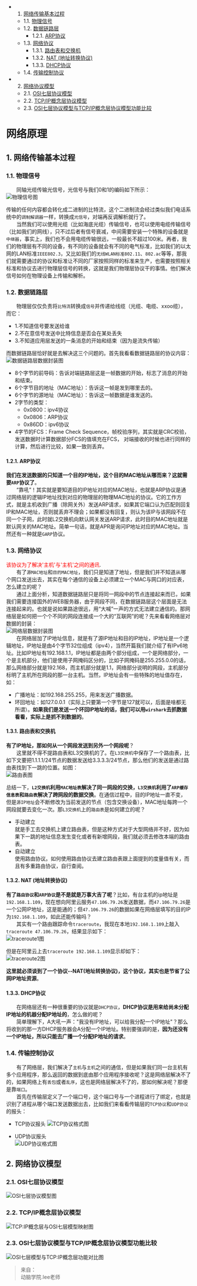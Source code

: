 <!-- vscode-markdown-toc -->
* 1. [网络传输基本过程](#)
	* 1.1. [物理信号](#-1)
	* 1.2. [数据链路层](#-1)
		* 1.2.1. [ARP协议](#ARP)
	* 1.3. [网络协议](#-1)
		* 1.3.1. [路由表和交换机](#-1)
		* 1.3.2. [NAT (地址转换协议)](#NAT)
		* 1.3.3. [DHCP协议](#DHCP)
	* 1.4. [传输控制协议](#-1)
* 2. [网络协议模型](#-1)
	* 2.1. [OSI七层协议模型](#OSI)
	* 2.2. [TCP/IP概念层协议模型](#TCPIP)
	* 2.3. [OSI七层协议模型与TCP/IP概念层协议模型功能比较](#OSITCPIP)

<!-- vscode-markdown-toc-config
	numbering=true
	autoSave=true
	/vscode-markdown-toc-config -->
<!-- /vscode-markdown-toc -->
# 网络原理

##  1. <a name=''></a>网络传输基本过程
###  1.1. <a name='-1'></a>物理信号  
  同轴光缆传输光信号，光信号与我们0和1的编码如下所示：  
![物理信号图](images/物理信号.png)  

传输的任何内容都会转化成二进制的比特流，这个二进制流会经过类似我们电话系统中的`调制解调器`一样，转换成`光信号`，对端再反调解析就行了。  
  当然我们可以使用光缆（比如海底光缆）传输信号，也可以使用电缆传输信号（比如我们的网线），只不过后者有信号衰减，中间需要安装一个特殊的设备就是`中继器`，事实上，我们也不会用电缆传输很远，一般最长不超过100米。再者，我们的物理层有不同的设备，有不同的设备就会有不同的电气标准，比如我们的以太网的LAN标准`IEEE802.3`，又比如我们的`无线WLAN标准802.11`、`802.ac`等等，那我们就需要通过的协议和标准让不同的厂家按照同样的标准来生产，也需要按照相关标准和协议去进行物理层信号的转换，这就是我们物理层协议干的事情。他们解决信号如何在物理设备上传输和解析。

###  1.2. <a name='-1'></a>数据链路层
  物理层仅仅负责将`比特流`转换成`信号`并传递给线缆（光缆、电缆、xxoo缆），而它：  
* 1.不知道信号要发送给谁  
* 2.不在意信号发送中比特信息是否会在某处丢失  
* 3.不知道应用层发送的一条消息的开始和结束（因为是流失传输）

而数据链路层恰好就是去解决这三个问题的。首先我看看数据链路层的协议内容：  
![数据链路层数据封装图](images/数据链路层数据封装.png)
* 8个字节的前导码：告诉对端链路层这是一帧数据的开始，标志了消息的开始和结束。
* 6个字节目的地址（MAC地址）：告诉这一帧是发到哪里去的。
* 6个字节的源地址（MAC地址）：告诉这一帧数据是谁发送的。
* 2字节的类型：
    * 0x0800：ipv4协议
    * 0x0806：ARP协议
    * 0x86DD：ipv6协议  
* 4字节的FCS：Frame Check Sequence，帧校验序列，其实就是CRC校验，发送数据时计算数据部分FCS的值填充在FCS， 对端接收的时候也进行同样的计算，然后进行比较，如果一致则丢弃。

####  1.2.1. <a name='ARP'></a>ARP协议  
**我们在发送数据的只知道一个目的IP地址，这个目的MAC地址从哪而来？这就需要`ARP`协议了**。  
  “靠吼”！其实就是要知道目的IP地址对应的MAC地址，也就是ARP协议是通过网络层的逻辑IP地址找到对应的物理层的物理MAC地址的协议。它的工作方式，就是主机收到广播（除网关外）发送ARP请求，如果其它端口认为匹配则回复IP和MAC地址，否则就丢弃不理会；如果都没有回复，则认为该IP与该网段不在同一个子网，此时就L2交换机向默认网关发送ARP请求，此时目的MAC地址就是默认网关的MAC地址。简单一句话，就是APR是询问IP地址对应的MAC地址。当然还有一种就是`GARP`协议。

###  1.3. <a name='-1'></a>网络协议   
<font color=red>该协议为了解决'主机'与'主机'之间的通讯</font>.  
  有了`源MAC地址`和`目的MAC地址`，我们只是知道了地址，但是我们并不知道从哪个网口发送出去，其实在每个通信的设备上必须建立一个MAC与网口的对应表，怎么建立的呢？  
  通过上面分析，知道数据链路层只是将同一网段中的节点连接起来而已，如果我们需要连接国外的WEB服务器，由于网段不同，在数据链路层这个层面是无法连接起来的。也就是说如果路途很远，用“大喊”一声的方式无法建立通信的。那网络层是如何把一个个不同的网段连接成一个大的“互联网”的呢？先来看看网络层对数据的封装：  
![网络层数据封装图](images/网络层数据封装.png)  
  在网络层加了IP地址信息，就是有了源IP地址和目的IP地址，IP地址是一个逻辑地址，IP地址是由4个字节32位组成（ipv4），当然开篇我们就介绍了有IPv6地址。比如IP地址有192.168.1.1，IP地址都是由两个部分组成，一个是网络部分，一个是主机部分，他们是使用子网掩码区分的，比如子网掩码是255.255.0.0的话，那么网络部分就是192.168，而主机部分就是1.1，网络部分说明的网段，主机部分标明了主机所在网段的那一台主机。当然，IP地址会有一些特殊的地址值存在，如：
* 广播地址：如192.168.255.255，用来发送广播数据。
* 环回地址：如127.0.0.1（实际上只要第一个字节是127就可以，后面是啥都无所谓）。**如果我们是发送一个环回IP地址的话，我们可以用`wirshark`去抓数据看看，实际上是抓不到数据的**。  

####  1.3.1. <a name='-1'></a>路由表和交换机  
**有了IP地址，那如何从一个网段发送到另外一个网段呢**？  
  这里就不得不提路由表和L3交换机的了。在`L3交换机`中保存了一个路由表，比如下文要把1.1.1.1/24节点的数据发送给3.3.3.3/24节点，那么他们的发送是通过路由表找到下一跳的位置。如图：  
![路由表图](images/路由表.png)   

总结一下，**`L2交换机`利用`MAC地址表`解决了同一网段的交换，`L3交换机`利用了`ARP缓存信息表`和`路由表`解决了跨网段的数据交换**。在通信过程中，目的IP地址一直不变，但是`源IP地址`会不断修改为当前发送的节点（包含交换设备），MAC地址每跨一个网段就要去变化一次。那`L3交换机`上的`路由表`是如何建立的呢？ 

* 手动建立  
就是手工去交换机上建立路由表，但是这种方式对于大型网络并不好，因为如果下一跳的地址信息发生变化或者有新增网段，我们就必须去修改本端的路由表。
* 自动建立  
使用路由协议。如何使用路由协议去建立路由表跟上面提到的度量值有关，而且有多重路由协议，自行查阅。  

####  1.3.2. <a name='NAT'></a>NAT (地址转换协议)
**有了`路由协议`和`ARP协议`是不是就是万事大吉了呢**？比如，有台主机的ip地址是`192.168.1.109`，现在想向阿里云服务`47.106.79.26`发送数据，而`47.106.79.26`是一个公网IP地址，这是能通的；但`47.106.79.26`的数据如果在网络层填写的目的IP为`192.168.1.109`，如此还能传输吗？  
  其实有一个路由跟踪命令`traceroute`，我现在本地`192.168.1.109`上敲入`traceroute 47.106.79.26`，结果显示如下：  
![traceroute1图](images/traceroute1.png)  

但是在阿里云上去`traceroute 192.168.1.109`显示却如下：  
![traceroute2图](images/traceroute2.png) 

**这里就必须谈到了一个协议--NAT(地址转换协议)，这个协议，其实也是节省了公网IP地址资源**。

####  1.3.3. <a name='DHCP'></a>DHCP协议
  在网络层还有一种很重要的协议就是`DHCP协议`，**DHCP协议是用来给尚未分配IP地址的机器分配IP地址的**，怎么做的呢？  
  简单理解下，A大吼一声："我没有IP地址，可以给我分配一个IP地址"？那么将收到的那一方DHCP服务器会A分配一个IP地址。特别要强调的是，**因为还没有一个IP地址，所以只能去广播一个分配IP地址的请求**。

###  1.4. <a name='-1'></a>传输控制协议
  有了网络层，我们解决了`主机`与`主机`之间的通信，但是如果我们同一台主机有多个应用程序，那么返回的数据到底由那个应用程序接收呢？这是网络层解决不了的，如果网络上有`丢包`或者`乱序`，这也是网络层解决不了的，那如何解决呢？那便是靠`端口`。  
  首先在传输层定义了一个端口号，这个端口号与一个进程进行了绑定，也就是识别了进程从哪个端口发送数据出去，比如我们来看看传输层的`TCP协议`和`UDP协议`的报头： 
* TCP协议报头
![TCP协议格式图](images/TCP协议格式.png)

* UDP协议报头  
![UDP协议格式图](images/UDP协议格式.png)  

##  2. <a name='-1'></a>网络协议模型 
###  2.1. <a name='OSI'></a>OSI七层协议模型
![OSI七层协议模型图](images/OSI七层协议模型.png)

###  2.2. <a name='TCPIP'></a>TCP/IP概念层协议模型  
![TCP:IP概念层与OSI七层模型映射图](images/TCP:IP概念层与OSI七层模型映射.png)

###  2.3. <a name='OSITCPIP'></a>OSI七层协议模型与TCP/IP概念层协议模型功能比较
![OSI七层模型与TCP:IP概念层功能对比图](images/OSI七层模型与TCP:IP概念层功能对比.png)  

> 来自：  
> 动脑学院.lee老师